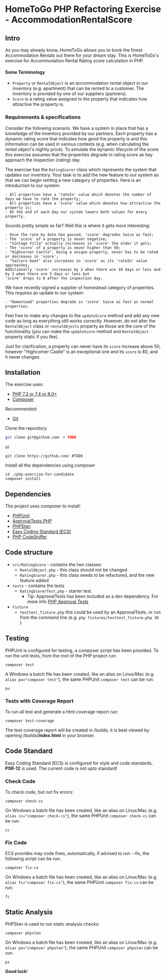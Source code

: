 # HomeToGo PHP Refactoring Exercise - AccommodationRentalScore

## Intro

As you may already know, HomeToGo allows you to book the finest Accommodation Rentals out there for your dream stay.
This is HomeToGo's exercise for Accommodation Rental Rating score calculation in PHP.

#### Some Terminology

- `Property` or `RentalObject` is an accommodation rental object in our inventory (e.g. apartment) that can be rented
to a customer. The inventory is provided by one of our suppliers (partners).
- `Score` is a rating value assigned to the property that indicates how attractive the property is.

### Requirements & specifications

Consider the following scenario. We have a system in place that has a knowledge of the inventory provided by our 
partners. Each property has a dynamic rating score that indicates how good the property is
and this information can be used in various contexts (e.g. when calculating the rental object's nightly price).
To simulate the dynamic lifecycle of the score this exercise assumes that the properties degrade in rating score
as hey approach the inspection (rating) day.

The exercise has the `RatingScorer` class which represents the system that updates our inventory.
Your task is to add the new feature to our system so that
we can begin renting a new category of properties. Here is an introduction to our system:

	- All properties have a 'rateIn' value which denotes the number of days we have to rate the property;
	- All properties have a 'score' value which denotes how attractive the property is;
	- At the end of each day our system lowers both values for every property.

Sounds pretty simple so far? Well this is where it gets more interesting:
	
```
- Once the rate by date has passed, 'score' degrades twice as fast;
- The 'score' of a property is never negative;
- "Vintage Villa" actually increases in 'score' the older it gets;
- The 'score' of a property is never higher than 50;
- "Highcorner Castle", being a unique property, never has to be rated or decreases in 'score';
- "Sailors boat" also increases in 'score' as its 'rateIn' value approaches;
Additionally 'score' increases by 2 when there are 10 days or less and by 3 when there are 5 days or less but
'score' drops to 0 after the inspection day.
```
We have recently signed a supplier of homestead category of properties. This requires an update to our system:

	- "Homestead" properties degrade in 'score' twice as fast as normal properties.

Feel free to make any changes to the `updateScore` method and add any new code as long as everything
still works correctly. However, do not alter the `RentalObject` class or `rentalObjects` property as those are the core
of the functionality (you can make the `updateScore` method and `RentalObject` property static if you like).

Just for clarification, a property can never have its `score` increase above 50, however "Highcorner Castle" is an
exceptional one and its `score` is 80, and it never changes.

## Installation

The exercise uses:

- [PHP 7.3 or 7.4 or 8.0+](https://www.php.net/downloads.php)
- [Composer](https://getcomposer.org)

Recommended:

- [Git](https://git-scm.com/downloads)

Clone the repository

```sh
git clone git@github.com: # TODO
```

or

```shell script
git clone https://github.com/ #TODO
```

Install all the dependencies using composer

```shell script
cd ./php-exercise-for-candidate
composer install
```

## Dependencies

The project uses composer to install:

- [PHPUnit](https://phpunit.de/)
- [ApprovalTests.PHP](https://github.com/approvals/ApprovalTests.php)
- [PHPStan](https://github.com/phpstan/phpstan)
- [Easy Coding Standard (ECS)](https://github.com/symplify/easy-coding-standard)
- [PHP CodeSniffer](https://github.com/squizlabs/PHP_CodeSniffer/wiki)

## Code structure

- `src/RatingScore` - contains the two classes:
    - `RentalObject.php` - this class should not be changed
    - `RatingScorer.php` - this class needs to be refactored, and the new feature added
- `tests` - contains the tests
    - `RatingScorerTest.php` - starter test.
        - Tip: ApprovalTests has been included as a dev dependency. For more info [PHP Approval Tests](https://github.com/approvals/ApprovalTests.php)
- `Fixture`
    - `texttest_fixture.php` this could be used by an ApprovalTests, or run from the command line (e.g. `php fixtures/texttest_fixture.php 30` )

## Testing

PHPUnit is configured for testing, a composer script has been provided. To run the unit tests, from the root of the PHP
project run:

```shell script
composer test
```

A Windows a batch file has been created, like an alias on Linux/Mac (e.g. `alias pu="composer test"`), the same
PHPUnit `composer test` can be run:

```shell script
pu
```

### Tests with Coverage Report

To run all test and generate a html coverage report run:

```shell script
composer test-coverage
```

The test-coverage report will be created in /builds, it is best viewed by opening /builds/**index.html** in your
browser.

## Code Standard

Easy Coding Standard (ECS) is configured for style and code standards, **PSR-12** is used. The current code is not upto
standard!

### Check Code

To check code, but not fix errors:

```shell script
composer check-cs
``` 

On Windows a batch file has been created, like an alias on Linux/Mac (e.g. `alias cc="composer check-cs"`), the same
PHPUnit `composer check-cs` can be run:

```shell script
cc
```

### Fix Code

ECS provides may code fixes, automatically, if advised to run --fix, the following script can be run:

```shell script
composer fix-cs
```

On Windows a batch file has been created, like an alias on Linux/Mac (e.g. `alias fc="composer fix-cs"`), the same
PHPUnit `composer fix-cs` can be run:

```shell script
fc
```

## Static Analysis

PHPStan is used to run static analysis checks:

```shell script
composer phpstan
```

On Windows a batch file has been created, like an alias on Linux/Mac (e.g. `alias ps="composer phpstan"`), the same
PHPUnit `composer phpstan` can be run:

```shell script
ps
```

**Good luck**!
